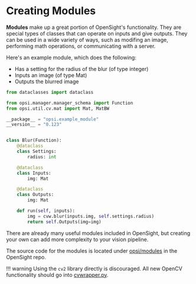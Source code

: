﻿# Creating Modules
**Modules** make up a great portion of OpenSight's functionality. They are special types of classes that can operate on inputs and give outputs. They can be used in a wide variety of ways, such as modifing an image, performing math operations, or communicating with a server.

Here's an example module, which does the following:

* Has a setting for the radius of the blur (of type integer)
* Inputs an image (of type Mat)
* Outputs the blurred image

```python
from dataclasses import dataclass

from opsi.manager.manager_schema import Function
from opsi.util.cv.mat import Mat, MatBW

__package__ = "opsi.example_module"
__version__ = "0.123"


class Blur(Function):
    @dataclass
    class Settings:
        radius: int

    @dataclass
    class Inputs:
        img: Mat

    @dataclass
    class Outputs:
        img: Mat

    def run(self, inputs):
        img = cvw.blur(inputs.img, self.settings.radius)
        return self.Outputs(img=img)
```
There are already many useful modules included in OpenSight, but creating your own can add more complexity to your vision pipeline.

The source code for the modules is located under [opsi/modules](https://github.com/opensight-cv/opensight/tree/master/opsi/manager) in the OpenSight repo.

!!! warning
    Using the `cv2` library directly is discouraged. All new OpenCV functionality should go into [cvwrapper.py](https://github.com/opensight-cv/opensight/blob/master/opsi/manager/cvwrapper.py).
